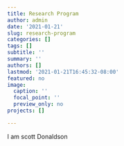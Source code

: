 ```yaml
---
title: Research Program
author: admin
date: '2021-01-21'
slug: research-program
categories: []
tags: []
subtitle: ''
summary: ''
authors: []
lastmod: '2021-01-21T16:45:32-08:00'
featured: no
image:
  caption: ''
  focal_point: ''
  preview_only: no
projects: []

---
```

I am scott Donaldson